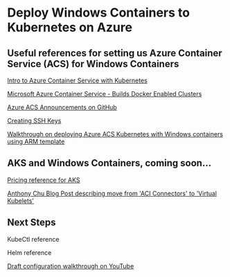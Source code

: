 # Deploy Windows Containers to Kubernetes on Azure
## Useful references for setting us Azure Container Service (ACS) for Windows Containers
[Intro to Azure Container Service with Kubernetes](https://docs.microsoft.com/en-us/azure/container-service/kubernetes/container-service-intro-kubernetes)

[Microsoft Azure Container Service - Builds Docker Enabled Clusters](https://github.com/Azure/ACS/blob/master/docs/Windows/README.md)

[Azure ACS Announcements on GitHub](https://github.com/Azure/ACS/tree/master/announcements)

[Creating SSH Keys](https://docs.microsoft.com/en-us/azure/virtual-machines/linux/mac-create-ssh-keys)

[Walkthrough on deploying Azure ACS Kubernetes with Windows containers using ARM template](https://github.com/Azure/ACS/blob/master/docs/Windows/README.md)


## AKS and Windows Containers, coming soon...
[Pricing reference for AKS](https://azure.microsoft.com/en-us/pricing/details/container-service/)

[Anthony Chu Blog Post describing move from 'ACI Connectors' to 'Virtual Kubelets'](https://anthonychu.ca/post/windows-containers-aci-connector-kubernetes/)


## Next Steps
KubeCtl reference

Helm reference

[Draft configuration walkthrough on YouTube](https://www.youtube.com/watch?v=7N7vdOa-TPI)